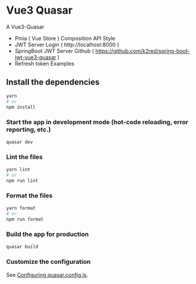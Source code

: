 # Vue3 Quasar
A Vue3-Quasar
 - Pinia ( Vue Store ) Composition API Style
 - JWT Server Login ( http://localhost:8000 )
 - SpringBoot JWT Server Github ( https://github.com/k2red/spring-boot-jwt-vue3-quasar )
 - Refresh token Examples

## Install the dependencies
```bash
yarn
# or
npm install
```

### Start the app in development mode (hot-code reloading, error reporting, etc.)
```bash
quasar dev
```


### Lint the files
```bash
yarn lint
# or
npm run lint
```


### Format the files
```bash
yarn format
# or
npm run format
```



### Build the app for production
```bash
quasar build
```

### Customize the configuration
See [Configuring quasar.config.js](https://v2.quasar.dev/quasar-cli-webpack/quasar-config-js).
